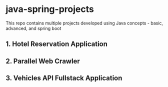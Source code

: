# java-spring-projects
This repo contains multiple projects developed using Java concepts - basic, advanced, and spring boot

## 1. Hotel Reservation Application

## 2. Parallel Web Crawler

## 3. Vehicles API Fullstack Application
